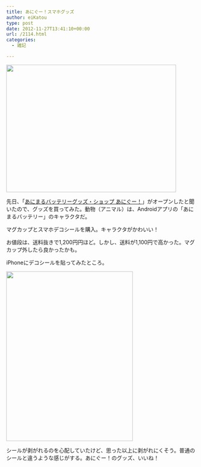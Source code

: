 ```yaml
---
title: あにぐー！スマホグッズ
author: eiKatou
type: post
date: 2012-11-27T13:41:10+00:00
url: /2114.html
categories:
  - 雑記

---
```

[<img src="http://eikatou.net/blog/wp-content/uploads/2012/11/IMG_1032.jpg" alt="" title="IMG_1032" width="451" height="338" class="alignnone size-full wp-image-2115" srcset="/uploads/2012/11/IMG_1032.jpg 451w, /uploads/2012/11/IMG_1032-300x224.jpg 300w, /uploads/2012/11/IMG_1032-400x300.jpg 400w" sizes="(max-width: 451px) 100vw, 451px" />][1]
  
先日、「[あにまるバッテリーグッズ・ショップ あにぐー！][2]」がオープンしたと聞いたので、グッズを買ってみた。動物（アニマル）は、Androidアプリの「あにまるバッテリー」のキャラクタだ。

マグカップとスマホデコシールを購入。キャラクタがかわいい！

お値段は、送料抜きで1,200円円ほど。しかし、送料が1,100円で高かった。マグカップ外したら良かったかも。

iPhoneにデコシールを貼ってみたところ。
  
[<img src="http://eikatou.net/blog/wp-content/uploads/2012/11/IMG_0264.jpeg" alt="" title="IMG_0264" width="336" height="450" class="alignnone size-full wp-image-2116" srcset="/uploads/2012/11/IMG_0264.jpeg 336w, /uploads/2012/11/IMG_0264-224x300.jpeg 224w" sizes="(max-width: 336px) 100vw, 336px" />][3]

シールが剥がれるのを心配していたけど、思った以上に剥がれにくそう。普通のシールと違うような感じがする。あにぐー！のグッズ、いいね！

 [1]: http://eikatou.net/blog/wp-content/uploads/2012/11/IMG_1032.jpg
 [2]: http://animal-goods.net/
 [3]: http://eikatou.net/blog/wp-content/uploads/2012/11/IMG_0264.jpeg
